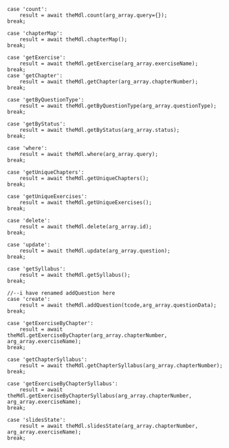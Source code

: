 
    case 'count':
        result = await theMdl.count(arg_array.query={});
    break;

    case 'chapterMap':
        result = await theMdl.chapterMap();
    break;

    case 'getExercise':
        result = await theMdl.getExercise(arg_array.exerciseName);
    break;
    case 'getChapter':
        result = await theMdl.getChapter(arg_array.chapterNumber);
    break;

    case 'getByQuestionType':
        result = await theMdl.getByQuestionType(arg_array.questionType);
    break;

    case 'getByStatus':
        result = await theMdl.getByStatus(arg_array.status);
    break;
    
    case 'where':
        result = await theMdl.where(arg_array.query);
    break;
    
    case 'getUniqueChapters':
        result = await theMdl.getUniqueChapters();
    break;
    
    case 'getUniqueExercises':
        result = await theMdl.getUniqueExercises();
    break;

    case 'delete':
        result = await theMdl.delete(arg_array.id);
    break;
    
    case 'update':
        result = await theMdl.update(arg_array.question);
    break;
    
    case 'getSyllabus':
        result = await theMdl.getSyllabus();
    break;

    //--i have renamed addQuestion here
    case 'create':
        result = await theMdl.addQuestion(tcode,arg_array.questionData);
    break;
    
    case 'getExerciseByChapter':
        result = await theMdl.getExerciseByChapter(arg_array.chapterNumber, arg_array.exerciseName);
    break;
    
    case 'getChapterSyllabus':
        result = await theMdl.getChapterSyllabus(arg_array.chapterNumber);
    break;
    
    case 'getExerciseByChapterSyllabus':
        result = await theMdl.getExerciseByChapterSyllabus(arg_array.chapterNumber, arg_array.exerciseName);
    break;
    
    case 'slidesState':
        result = await theMdl.slidesState(arg_array.chapterNumber, arg_array.exerciseName);
    break;
   